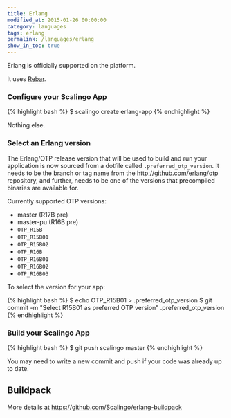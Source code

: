 ```yaml
---
title: Erlang
modified_at: 2015-01-26 00:00:00
category: languages
tags: erlang
permalink: /languages/erlang
show_in_toc: true
---
```


Erlang is officially supported on the platform.

It uses [Rebar](https://github.com/basho/rebar).

### Configure your Scalingo App

{% highlight bash %}
$ scalingo create erlang-app
{% endhighlight %}

Nothing else.

### Select an Erlang version

The Erlang/OTP release version that will be used to build and run your application is now sourced from a dotfile called `.preferred_otp_version`. It needs to be the branch or tag name from the http://github.com/erlang/otp repository, and further, needs to be one of the versions that precompiled binaries are available for.

Currently supported OTP versions:

* master (R17B pre)
* master-pu (R16B pre)
* `OTP_R15B`
* `OTP_R15B01`
* `OTP_R15B02`
* `OTP_R16B`
* `OTP_R16B01`
* `OTP_R16B02`
* `OTP_R16B03`

To select the version for your app:

{% highlight bash %}
$ echo OTP_R15B01 > .preferred_otp_version
$ git commit -m "Select R15B01 as preferred OTP version" .preferred_otp_version
{% endhighlight %}

### Build your Scalingo App

{% highlight bash %}
$ git push scalingo master
{% endhighlight %}

You may need to write a new commit and push if your code was already up to date.

## Buildpack

More details at https://github.com/Scalingo/erlang-buildpack
